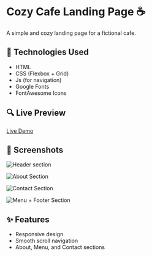 # Cozy Cafe Landing Page ☕

A simple and cozy landing page for a fictional cafe.

## 🔧 Technologies Used
- HTML
- CSS (Flexbox + Grid)
- Js (for navigation)
- Google Fonts
- FontAwesome Icons

## 🔍 Live Preview
[Live Demo](https://mohammed-er.github.io/Cozy-Cafe/)

## 📸 Screenshots
![Header section](image.png)

![About Section](image2.png)

![Contact Section](image3.png)

![Menu + Footer Section](image4.png)

## ✨ Features
- Responsive design
- Smooth scroll navigation
- About, Menu, and Contact sections